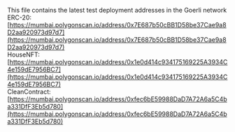 This file contains the latest test deployment addresses in the Goerli network<br/>ERC-20: [https://mumbai.polygonscan.io/address/0x7E687b50cBB1D58be37Cae9a8D2aa920973d97d7](https://mumbai.polygonscan.io/address/0x7E687b50cBB1D58be37Cae9a8D2aa920973d97d7)<br/>HouseNFT: [https://mumbai.polygonscan.io/address/0x1e0d414c934175169225A3934C4e159dE7956BC7](https://mumbai.polygonscan.io/address/0x1e0d414c934175169225A3934C4e159dE7956BC7)<br/>CleanContract: [https://mumbai.polygonscan.io/address/0xfec6bE59988DaD7A72A6a5C4ba331DfF3Eb5d780](https://mumbai.polygonscan.io/address/0xfec6bE59988DaD7A72A6a5C4ba331DfF3Eb5d780)<br/>

